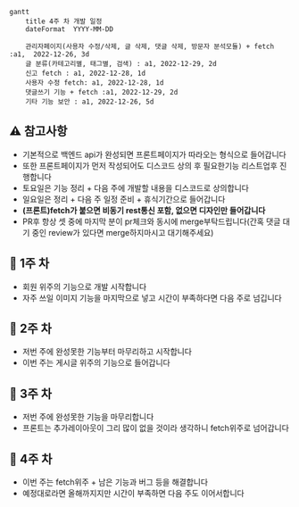 ```mermaid
gantt
    title 4주 차 개발 일정
    dateFormat  YYYY-MM-DD
    
    관리자페이지(사용자 수정/삭제, 글 삭제, 댓글 삭제, 방문자 분석모듈) + fetch           :a1,  2022-12-26, 3d
    글 분류(카테고리별, 태그별, 검색) : a1, 2022-12-29, 2d
    신고 fetch : a1, 2022-12-28, 1d
    사용자 수정 fetch: a1, 2022-12-28, 1d
    댓글쓰기 기능 + fetch :a1, 2022-12-29, 2d
    기타 기능 보안 : a1, 2022-12-26, 5d
```    


## ⚠️ 참고사항
- 기본적으로 백엔드 api가 완성되면 프론트페이지가 따라오는 형식으로 들어갑니다
- 또한 프론트페이지가 먼저 작성되어도 디스코드 상의 후 필요한기능 리스트업후 진행합니다
- 토요일은 기능 정리 + 다음 주에 개발할 내용을 디스코드로 상의합니다
- 일요일은 정리 + 다음 주 일정 준비 + 휴식기간으로 들어갑니다 
- **(프론트)fetch가 붙으면 비동기 rest통신 포함, 없으면 디자인만 들어갑니다**
- PR후 항상 셋 중에 마지막 분이 pr체크와 동시에 merge부탁드립니다(간혹 댓글 대기 중인 review가 있다면 merge하지마시고 대기해주세요)
## 📅 1주 차
- 회원 위주의 기능으로 개발 시작합니다
- 자주 쓰일 이미지 기능을 마지막으로 넣고 시간이 부족하다면 다음 주로 넘깁니다

## 📅 2주 차
- 저번 주에 완성못한 기능부터 마무리하고 시작합니다
- 이번 주는 게시글 위주의 기능으로 들어갑니다

## 📅 3주 차
- 저번 주에 완성못한 기능을 마무리합니다
- 프론트는 추가레이아웃이 그리 많이 없을 것이라 생각하니 fetch위주로 넘어갑니다

## 📅 4주 차
- 이번 주는 fetch위주 + 남은 기능과 버그 등을 해결합니다
- 예정대로라면 올해까지지만 시간이 부족하면 다음 주도 이어서합니다





